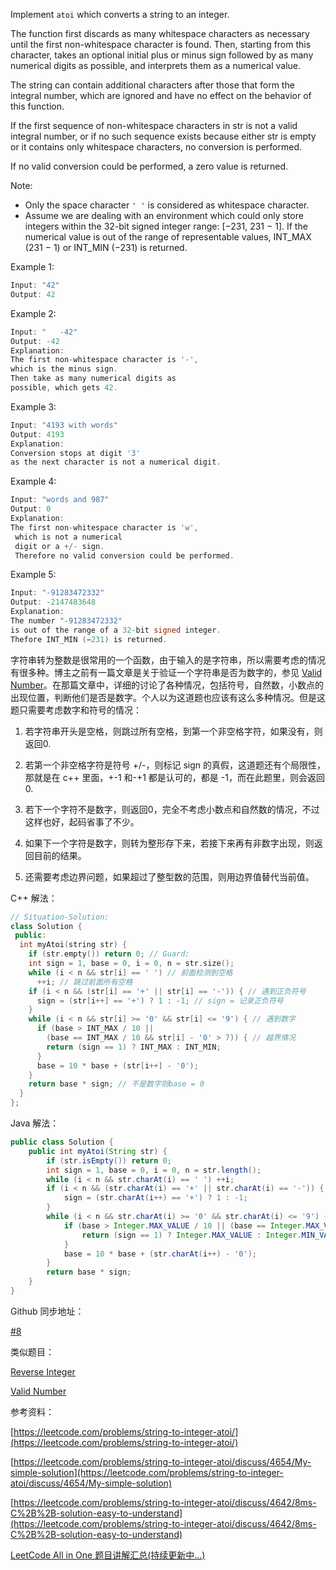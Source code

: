Implement `atoi` which converts a string to an integer.

The function first discards as many whitespace characters as necessary until the first non-whitespace character is found. Then, starting from this character, takes an optional initial plus or minus sign followed by as many numerical digits as possible, and interprets them as a numerical value.

The string can contain additional characters after those that form the integral number, which are ignored and have no effect on the behavior of this function.

If the first sequence of non-whitespace characters in str is not a valid integral number, or if no such sequence exists because either str is empty or it contains only whitespace characters, no conversion is performed.

If no valid conversion could be performed, a zero value is returned.

Note:

- Only the space character `' '` is considered as whitespace character.
- Assume we are dealing with an environment which could only store integers within the 32-bit signed integer range: \[−231, 231 − 1\]. If the numerical value is out of the range of representable values, INT_MAX (231 − 1) or INT_MIN (−231) is returned.

Example 1:

```c
Input: "42"
Output: 42
```

Example 2:

```c
Input: "   -42"
Output: -42
Explanation: 
The first non-whitespace character is '-',
which is the minus sign.
Then take as many numerical digits as 
possible, which gets 42.
```

Example 3:

```c
Input: "4193 with words"
Output: 4193
Explanation: 
Conversion stops at digit '3' 
as the next character is not a numerical digit.
```

Example 4:

```c
Input: "words and 987"
Output: 0
Explanation: 
The first non-whitespace character is 'w',
 which is not a numerical 
 digit or a +/- sign.
 Therefore no valid conversion could be performed.
```

Example 5:

```c
Input: "-91283472332"
Output: -2147483648
Explanation: 
The number "-91283472332" 
is out of the range of a 32-bit signed integer.
Thefore INT_MIN (−231) is returned.
```

字符串转为整数是很常用的一个函数，由于输入的是字符串，所以需要考虑的情况有很多种。博主之前有一篇文章是关于验证一个字符串是否为数字的，参见 [Valid Number](http://www.cnblogs.com/grandyang/p/4084408.html)。在那篇文章中，详细的讨论了各种情况，包括符号，自然数，小数点的出现位置，判断他们是否是数字。个人以为这道题也应该有这么多种情况。但是这题只需要考虑数字和符号的情况：

1. 若字符串开头是空格，则跳过所有空格，到第一个非空格字符，如果没有，则返回0.

1. 若第一个非空格字符是符号 +/-，则标记 sign 的真假，这道题还有个局限性，那就是在 c++ 里面，+-1 和-+1 都是认可的，都是 -1，而在此题里，则会返回0.

1. 若下一个字符不是数字，则返回0，完全不考虑小数点和自然数的情况，不过这样也好，起码省事了不少。

1. 如果下一个字符是数字，则转为整形存下来，若接下来再有非数字出现，则返回目前的结果。

1. 还需要考虑边界问题，如果超过了整型数的范围，则用边界值替代当前值。

C++ 解法：

```cpp
// Situation-Solution:
class Solution {
 public:
  int myAtoi(string str) {
    if (str.empty()) return 0; // Guard:
    int sign = 1, base = 0, i = 0, n = str.size();
    while (i < n && str[i] == ' ') // 前面检测到空格
      ++i; // 跳过前面所有空格
    if (i < n && (str[i] == '+' || str[i] == '-')) { // 遇到正负符号
      sign = (str[i++] == '+') ? 1 : -1; // sign = 记录正负符号
    }
    while (i < n && str[i] >= '0' && str[i] <= '9') { // 遇到数字
      if (base > INT_MAX / 10 ||
        (base == INT_MAX / 10 && str[i] - '0' > 7)) { // 越界情况
        return (sign == 1) ? INT_MAX : INT_MIN;
      }
      base = 10 * base + (str[i++] - '0');
    }
    return base * sign; // 不是数字则base = 0
  }
};
```

Java 解法：

```java
public class Solution {
    public int myAtoi(String str) {
        if (str.isEmpty()) return 0;
        int sign = 1, base = 0, i = 0, n = str.length();
        while (i < n && str.charAt(i) == ' ') ++i;
        if (i < n && (str.charAt(i) == '+' || str.charAt(i) == '-')) {
            sign = (str.charAt(i++) == '+') ? 1 : -1;
        }
        while (i < n && str.charAt(i) >= '0' && str.charAt(i) <= '9') {
            if (base > Integer.MAX_VALUE / 10 || (base == Integer.MAX_VALUE / 10 && str.charAt(i) - '0' > 7)) {
                return (sign == 1) ? Integer.MAX_VALUE : Integer.MIN_VALUE;
            }
            base = 10 * base + (str.charAt(i++) - '0');
        }
        return base * sign;
    }
}
```

Github 同步地址：

[#8](https://github.com/grandyang/leetcode/issues/8)

类似题目：

[Reverse Integer](http://www.cnblogs.com/grandyang/p/4125588.html)

[Valid Number](http://www.cnblogs.com/grandyang/p/4084408.html)

参考资料：

[https://leetcode.com/problems/string-to-integer-atoi/](https://leetcode.com/problems/string-to-integer-atoi/)

[https://leetcode.com/problems/string-to-integer-atoi/discuss/4654/My-simple-solution](https://leetcode.com/problems/string-to-integer-atoi/discuss/4654/My-simple-solution)

[https://leetcode.com/problems/string-to-integer-atoi/discuss/4642/8ms-C%2B%2B-solution-easy-to-understand](https://leetcode.com/problems/string-to-integer-atoi/discuss/4642/8ms-C%2B%2B-solution-easy-to-understand)

[LeetCode All in One 题目讲解汇总(持续更新中...)](http://www.cnblogs.com/grandyang/p/4606334.html)
